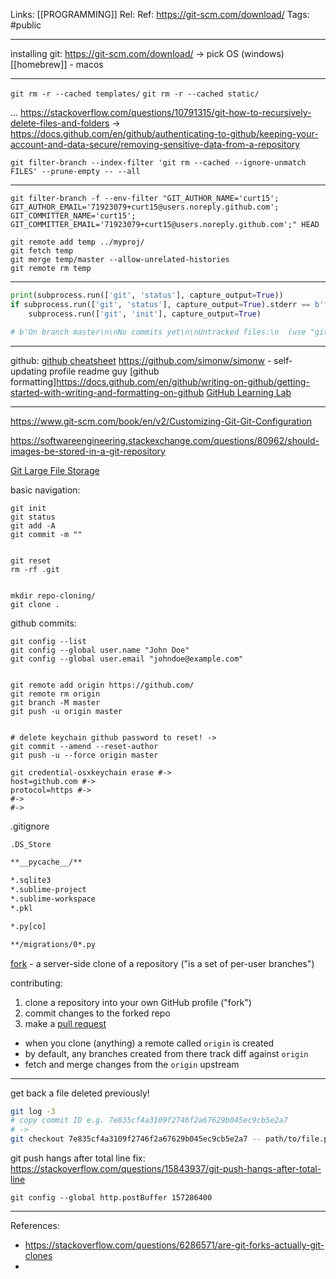 Links: [[PROGRAMMING]]
Rel: 
Ref: https://git-scm.com/download/
Tags: #public 

--- 
installing git:
 https://git-scm.com/download/ -> pick OS (windows)
 [[homebrew]] - macos

 
 --- 
```git rm -r --cached templates/```
```git rm -r --cached static/```

...
https://stackoverflow.com/questions/10791315/git-how-to-recursively-delete-files-and-folders -> https://docs.github.com/en/github/authenticating-to-github/keeping-your-account-and-data-secure/removing-sensitive-data-from-a-repository
```
git filter-branch --index-filter 'git rm --cached --ignore-unmatch FILES' --prune-empty -- --all
```

--- 

```
git filter-branch -f --env-filter "GIT_AUTHOR_NAME='curt15'; GIT_AUTHOR_EMAIL='71923079+curt15@users.noreply.github.com'; GIT_COMMITTER_NAME='curt15'; GIT_COMMITTER_EMAIL='71923079+curt15@users.noreply.github.com';" HEAD
```
```
git remote add temp ../myproj/
git fetch temp
git merge temp/master --allow-unrelated-histories
git remote rm temp
```

--- 
```py
print(subprocess.run(['git', 'status'], capture_output=True))
if subprocess.run(['git', 'status'], capture_output=True).stderr == b'fatal: not a git repository (or any of the parent directories): .git\n':
	subprocess.run(['git', 'init'], capture_output=True)

# b'On branch master\n\nNo commits yet\n\nUntracked files:\n  (use "git add <file>..." to include in what will be committed)\n\tnoncommit.md\n\tobsidianparse.py\n\ttest.html\n\ttest.md\n\nnothing added to commit but untracked files present (use "git add" to track)\n'
```
--- 
github:
[github cheatsheet](https://training.github.com/downloads/github-git-cheat-sheet/)
https://github.com/simonw/simonw - self-updating profile readme guy
[github formatting]https://docs.github.com/en/github/writing-on-github/getting-started-with-writing-and-formatting-on-github
[GitHub Learning Lab](https://lab.github.com/)

--- 
https://www.git-scm.com/book/en/v2/Customizing-Git-Git-Configuration

https://softwareengineering.stackexchange.com/questions/80962/should-images-be-stored-in-a-git-repository

[Git Large File Storage](https://git-lfs.github.com/)

basic navigation:
```
git init
git status
git add -A
git commit -m ""


git reset
rm -rf .git


mkdir repo-cloning/
git clone .
```

github commits:
```
git config --list
git config --global user.name "John Doe"
git config --global user.email "johndoe@example.com"


git remote add origin https://github.com/
git remote rm origin
git branch -M master
git push -u origin master


# delete keychain github password to reset! ->
git commit --amend --reset-author
git push -u --force origin master

git credential-osxkeychain erase #->
host=github.com #->
protocol=https #->
#->
#->
```

.gitignore
```sh
.DS_Store

**__pycache__/**

*.sqlite3
*.sublime-project
*.sublime-workspace
*.pkl

*.py[co]

**/migrations/0*.py
```

[fork](https://docs.github.com/en/github/getting-started-with-github/fork-a-repo) - a server-side clone of a repository ("is a set of per-user branches")

contributing:
1. clone a repository into your own GitHub profile ("fork")
2. commit changes to the forked repo
3. make a [pull request](https://docs.github.com/en/github/collaborating-with-issues-and-pull-requests/about-pull-requests)

- when you clone (anything) a remote called `origin` is created
- by default, any branches created from there track diff against `origin`
- fetch and merge changes from the `origin` upstream


--- 
get back a file deleted previously!
```sh
git log -3
# copy commit ID e.g. 7e835cf4a3109f2746f2a67629b045ec9cb5e2a7
# ->
git checkout 7e835cf4a3109f2746f2a67629b045ec9cb5e2a7 -- path/to/file.py
```

git push hangs after total line fix:
https://stackoverflow.com/questions/15843937/git-push-hangs-after-total-line

``` git config --global http.postBuffer 157286400 ```

--- 

References:
- https://stackoverflow.com/questions/6286571/are-git-forks-actually-git-clones
- 
